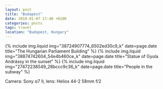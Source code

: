 ```yaml
---
layout: post
title: "Budapest"
date: 2018-01-07 17:40 +0100
categories: posts
tags: travel
location: "Budapest, Hungary"
---
```


{% include img.liquid img="38724907774_6502ed30c9_k" date=page.date title="The Hungarian Parliament Building" %}
{% include img.liquid img="38874742604_54e4b460ce_k" date=page.date title="Statue of Gyula Andrássy in the sunset" %}
{% include img.liquid img="27472238549_28bccc9c36_k" date=page.date title="People in the subway" %}

Camera: Sony α7 II, lens: Helios 44-2 58mm f/2
